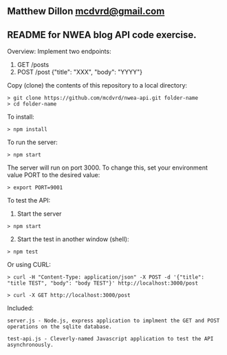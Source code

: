 Matthew Dillon
mcdvrd@gmail.com
-----------------------------------------
README for NWEA blog API code exercise.
-----------------------------------------

Overview:
Implement two endpoints:
1. GET /posts
2. POST /post {"title": "XXX", "body": "YYYY"}


Copy (clone) the contents of this repository to a local directory:
```
> git clone https://github.com/mcdvrd/nwea-api.git folder-name
> cd folder-name
```

To install: 
```
> npm install
```

To run the server:
```
> npm start
```
The server will run on port 3000. To change this, set your environment value PORT to the desired value:
```
> export PORT=9001
```

To test the API:

1. Start the server
```
> npm start
```
2. Start the test in another window (shell):
```
> npm test
```

Or using CURL:
```
> curl -H "Content-Type: application/json" -X POST -d '{"title": "title TEST", "body": "body TEST"}' http://localhost:3000/post

> curl -X GET http://localhost:3000/post
```


Included:

	server.js - Node.js, express application to implment the GET and POST operations on the sqlite database.

	test-api.js - Cleverly-named Javascript application to test the API asynchronously.

